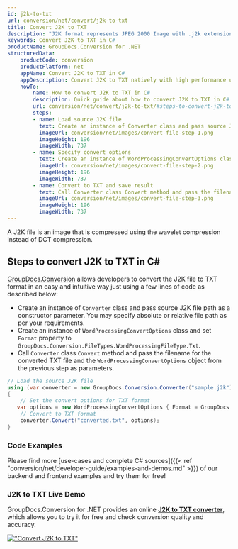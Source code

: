```yaml
---
id: j2k-to-txt
url: conversion/net/convert/j2k-to-txt
title: Convert J2K to TXT
description: "J2K format represents JPEG 2000 Image with .j2k extension. Learn how to convert J2K to TXT file programmatically in C# language using GroupDocs.Conversion for .NET library."
keywords: Convert J2K to TXT in C#
productName: GroupDocs.Conversion for .NET
structuredData:
    productCode: conversion
    productPlatform: net
    appName: Convert J2K to TXT in C#
    appDescription: Convert J2K to TXT natively with high performance using C# language and server side GroupDocs.Conversion for .NET APIs, without the use of any software like Microsoft or Open Office.
    howTo:
        name: How to convert J2K to TXT in C# 
        description: Quick guide about how to convert J2K to TXT in C# with high performance and accuracy.
        url: conversion/net/convert/j2k-to-txt/#steps-to-convert-j2k-to-txt-in-c
        steps:
        - name: Load source J2K file 
          text: Create an instance of Converter class and pass source J2K file path as a constructor parameter. You may specify absolute or relative file path as per your requirements. 
          imageUrl: conversion/net/images/convert-file-step-1.png
          imageHeight: 196
          imageWidth: 737
        - name: Specify convert options 
          text: Create an instance of WordProcessingConvertOptions class.
          imageUrl: conversion/net/images/convert-file-step-2.png
          imageHeight: 196
          imageWidth: 737
        - name: Convert to TXT and save result 
          text: Call Converter class Convert method and pass the filename for the converted HTML file and the WordProcessingConvertOptions object from the previous step as parameters.
          imageUrl: conversion/net/images/convert-file-step-3.png
          imageHeight: 196
          imageWidth: 737
---
```


A J2K file is an image that is compressed using the wavelet compression instead of DCT compression.

## Steps to convert J2K to TXT in C#

[GroupDocs.Conversion](https://products.groupdocs.com/conversion/net) allows developers to convert the J2K file to TXT format in an easy and intuitive way just using a few lines of code as described below:

* Create an instance of `Converter` class and pass source J2K file path as a constructor parameter. You may specify absolute or relative file path as per your requirements. 
* Create an instance of `WordProcessingConvertOptions` class and set `Format` property to `GroupDocs.Conversion.FileTypes.WordProcessingFileType.Txt`.
* Call `Converter` class `Convert` method and pass the filename for the converted TXT file and the `WordProcessingConvertOptions` object from the previous step as parameters.

```csharp
// Load the source J2K file
using (var converter = new GroupDocs.Conversion.Converter("sample.j2k"))
{
    // Set the convert options for TXT format
   var options = new WordProcessingConvertOptions { Format = GroupDocs.Conversion.FileTypes.WordProcessingFileType.Txt };
    // Convert to TXT format
    converter.Convert("converted.txt", options);
}
```

### Code Examples

Please find more [use-cases and complete C# sources]({{< ref "conversion/net/developer-guide/examples-and-demos.md" >}}) of our backend and frontend examples and try them for free!

### J2K to TXT Live Demo

GroupDocs.Conversion for .NET provides an online [**J2K to TXT converter**](https://products.groupdocs.app/conversion/j2k-to-txt), which allows you to try it for free and check conversion quality and accuracy.

[!["Convert J2K to TXT"](conversion/net/images/convert-to-txt/convert-j2k-to-txt.png)](https://products.groupdocs.app/conversion/j2k-to-txt)